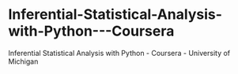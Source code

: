 # Inferential-Statistical-Analysis-with-Python---Coursera
Inferential Statistical Analysis with Python - Coursera - University of Michigan
